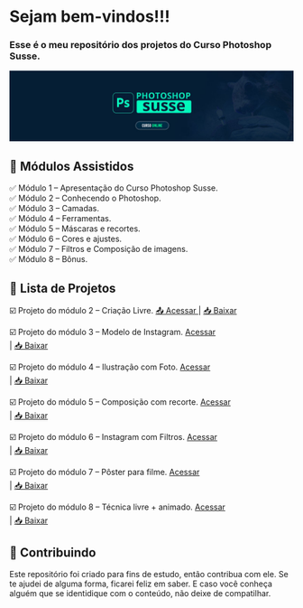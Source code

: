 
<h1> Sejam bem-vindos!!! </h1>
<h3> Esse é o meu repositório dos projetos do Curso Photoshop Susse. </h3>

![](https://github.com/Diegojfsr/Curso_Photoshop_Susse/blob/main/Imagens/Capa_Curso_Photoshop.jpg)

<h2 dir="auto"> 🚦 Módulos Assistidos </h2>
   ✅ Módulo 1 – Apresentação do Curso Photoshop Susse. <br>
   ✅ Módulo 2 – Conhecendo o Photoshop. <br>
   ✅ Módulo 3 – Camadas. <br>
   ✅ Módulo 4 – Ferramentas. <br>
   ✅ Módulo 5 – Máscaras e recortes. <br>
   ✅ Módulo 6 – Cores e ajustes. <br>
   ✅ Módulo 7 – Filtros e Composição de imagens. <br>
   ✅ Módulo 8 – Bônus. <br>

 
<h2 dir="auto"> 📝 Lista de Projetos </h2>
  ☑️ Projeto do módulo 2 – Criação Livre. <a href="https://github.com/Diegojfsr/Curso_Photoshop_Susse/blob/main/Jpeg_Projetos/Projeto%20Modulo%202.jpg"> 📤 Acessar </a> 
  | <a href="https://github.com/Diegojfsr/Curso_Photoshop_Susse/blob/main/Photoshop_Projetos/Projeto%20Modulo%202.zip"> 📥 Baixar  </a> <br>
  
  ☑️ Projeto do módulo 3 – Modelo de Instagram. <a href="https://github.com/Diegojfsr/Curso_Photoshop_Susse/blob/main/Jpeg_Projetos/Projeto%20Modulo%203.jpg"> Acessar </a> <br>
  | <a href="https://github.com/Diegojfsr/Curso_Photoshop_Susse/blob/main/Photoshop_Projetos/Projeto%20Modulo%202.zip"> 📥 Baixar  </a> <br>
  
  ☑️ Projeto do módulo 4 – Ilustração com Foto. <a href="https://github.com/Diegojfsr/Curso_Photoshop_Susse/blob/main/Jpeg_Projetos/Projeto%20Modulo%204.jpg"> Acessar </a> <br>
  | <a href="https://github.com/Diegojfsr/Curso_Photoshop_Susse/blob/main/Photoshop_Projetos/Projeto%20Modulo%202.zip"> 📥 Baixar  </a> <br>
  
  ☑️ Projeto do módulo 5 – Composição com recorte. <a href="https://github.com/Diegojfsr/Curso_Photoshop_Susse/blob/main/Jpeg_Projetos/Projeto%20Modulo%205.jpg"> Acessar </a> <br>
  | <a href="https://github.com/Diegojfsr/Curso_Photoshop_Susse/blob/main/Photoshop_Projetos/Projeto%20Modulo%202.zip"> 📥 Baixar  </a> <br>
  
  ☑️ Projeto do módulo 6 – Instagram com Filtros. <a href="https://github.com/Diegojfsr/Curso_Photoshop_Susse/blob/main/Jpeg_Projetos/Projeto%20Modulo%206.jpg"> Acessar </a> <br>
  | <a href="https://github.com/Diegojfsr/Curso_Photoshop_Susse/blob/main/Photoshop_Projetos/Projeto%20Modulo%202.zip"> 📥 Baixar  </a> <br>
  
  ☑️ Projeto do módulo 7 – Pôster para filme. <a href="https://github.com/Diegojfsr/Curso_Photoshop_Susse/blob/main/Jpeg_Projetos/Projeto%20Modulo%207.jpg"> Acessar </a> <br>
  | <a href="https://github.com/Diegojfsr/Curso_Photoshop_Susse/blob/main/Photoshop_Projetos/Projeto%20Modulo%202.zip"> 📥 Baixar  </a> <br>
  
  ☑️ Projeto do módulo 8 – Técnica livre + animado. <a href="https://github.com/Diegojfsr/Curso_Photoshop_Susse/blob/main/Jpeg_Projetos/Projeto%20Modulo%208.gif"> Acessar </a> <br>
  | <a href="https://github.com/Diegojfsr/Curso_Photoshop_Susse/blob/main/Photoshop_Projetos/Projeto%20Modulo%202.zip"> 📥 Baixar  </a> <br>

 
 <h2 dir="auto"> 🤝 Contribuindo </h2>
<p dir="auto">
 Este repositório foi criado para fins de estudo, então contribua com ele. Se te ajudei de alguma forma, ficarei feliz em
saber. E caso você conheça alguém que se identidique com o conteúdo, não deixe de compatilhar.
</p>




